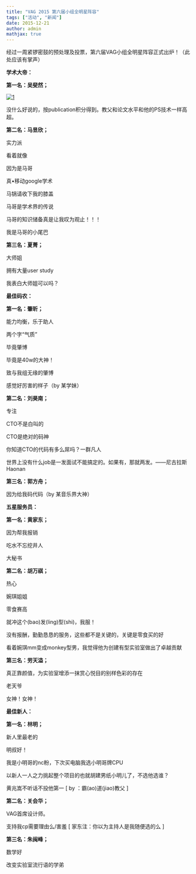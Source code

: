 ```yaml
---
title: "VAG 2015 第六届小组全明星阵容"
tags: ["活动", "新闻"]
date: 2015-12-21
author: admin
mathjax: true
---
```


经过一周紧锣密鼓的预处理及投票，第六届VAG小组全明星阵容正式出炉！（此处应该有掌声）

**学术大帝：**

**第一名：吴斐然；**

[![1](http://www.cad.zju.edu.cn/home/vagblog/wp-content/uploads/2015/12/1.png)](http://www.cad.zju.edu.cn/home/vagblog/wp-content/uploads/2015/12/1.png)

没什么好说的，按publication积分得到。教父和论文水平和他的PS技术一样高超。

 

**第二名：马昱欣；**

实力派

看着就像

因为是马哥

真•移动google学术

马锅请收下我的膝盖

马哥是学术界的传说

马哥的知识储备真是让我叹为观止！！！

我是马哥的小尾巴

 

**第三名：夏菁；**

大师姐

拥有大量user study

我表白大师姐可以吗？

 

**最佳码农：**

**第一名：肇昕；**

能力均衡，乐于助人

两个字“气质”

毕竟肇博

毕竟是40w的大神！

致与我组无缘的肇博

感觉好厉害的样子（by 某学妹）

 

**第二名：刘昊南；**

专注

CTO不是白叫的

CTO是绝对的码神

你知道CTO的代码有多么屌吗？一群凡人

世界上没有什么job是一发面试不能搞定的。如果有，那就两发。——尼古拉斯Haonan

 

**第三名：郭方舟；**

因为给我码代码（by 某音乐界大神）

 

**五星服务员：**

**第一名：黄家东；**

因为帮我报销

吃水不忘挖井人

大秘书

 

**第二名：胡万祺；**

热心

婉琪姐姐

零食赛高

就冲这个(bao)发(ling)型(shi)，我服！

没有报酬，勤勤恳恳的服务，这些都不是关键的，关键是零食买的好

看着婉琪mm变成monkey型男，我觉得他为创建有型实验室做出了卓越贡献

 

**第三名：劳天溢；**

真正靠颜值，为实验室增添一抹赏心悦目的别样色彩的存在

老天爷

女神！女神！

 

**最佳新人：**

**第一名：林明；**

新人里最老的

明叔好！

我是小明哥的nc粉，下次买电脑我选小明哥牌CPU

以新人一人之力挑起整个项目的也就胡建男纸小明儿了，不选他选谁？

黄兆嵩不听话不投他第一  [ by ：霸(ao)道(jiao)教父 ]

 

**第二名：关会华；**

VAG首席设计师。

支持我cp需要理由么/害羞  [ 家东注：你以为主持人是我随便选的么 ]

 

**第三名：朱闽峰；**

数学好

改变实验室流行语的学弟